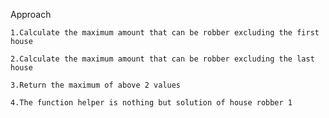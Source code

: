 Approach

    1.Calculate the maximum amount that can be robber excluding the first house

    2.Calculate the maximum amount that can be robber excluding the last house

    3.Return the maximum of above 2 values

    4.The function helper is nothing but solution of house robber 1

